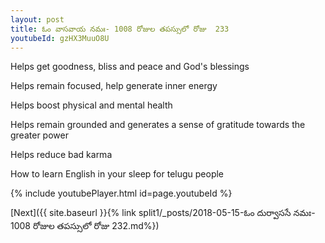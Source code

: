 ```yaml
---
layout: post
title: ఓం వాసవాయ నమః- 1008 రోజుల తపస్సులో రోజు  233
youtubeId: gzHX3MuuO8U
---
```

 
 
Helps get goodness, bliss and peace and God's blessings
 
Helps remain focused, help generate inner energy 
 
Helps boost physical and mental health 
 
Helps remain grounded and generates a sense of gratitude towards the greater power 
 
Helps reduce bad karma
 
How to learn English in your sleep for telugu people
 
 
 
 


{% include youtubePlayer.html id=page.youtubeId %}
 
[Next]({{ site.baseurl }}{% link split1/_posts/2018-05-15-ఓం దుర్వాససే నమః- 1008 రోజుల తపస్సులో రోజు  232.md%})
 
